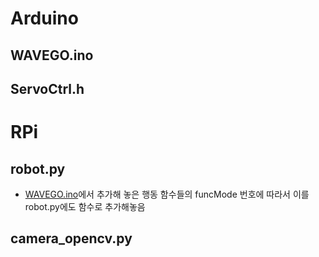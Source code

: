 # Arduino
## WAVEGO.ino

## ServoCtrl.h

# RPi
## robot.py
+ [WAVEGO.ino](#wavegoino)에서 추가해 놓은 행동 함수들의 funcMode 번호에 따라서 이를 robot.py에도 함수로 추가해놓음
## camera_opencv.py